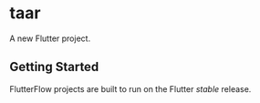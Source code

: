 # taar

A new Flutter project.

## Getting Started

FlutterFlow projects are built to run on the Flutter _stable_ release.
